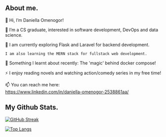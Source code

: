 ## About me.

👋 Hi, I’m Daniella Omenogor!

👀 I’m a CS graduate, interested in software development, DevOps and data science.

🌱 I am currently exploring Flask and Laravel for backend development.

    I am also learning the MERN stack for fullstack web development.

👀 Something I learnt about recently: The 'magic' behind docker compose!

⚡ I enjoy reading novels and watching action/comedy series in my free time!


📫 You can reach me here:  
     <https://www.linkedin.com/in/daniella-omenogor-2538861aa/>
 
## My Github Stats.

[![GitHub Streak](http://github-readme-streak-stats.herokuapp.com?user=Danie-O&theme=highcontrast&border_radius=5.4)](https://git.io/streak-stats)

<!-- ![Anurag's GitHub stats](https://github-readme-stats.vercel.app/api?username=Danie-O&count_private=true) -->

[![Top Langs](https://github-readme-stats.vercel.app/api/top-langs/?username=Danie-O&hide_progress=true&layout=compact&langs_count=8)](https://github.com/anuraghazra/github-readme-stats)

<!-- <a href="http://www.github.com/Danie-O"><img src="https://github-readme-stats.vercel.app/api?username=Danie-O&show_icons=true&hide=&count_private=true&title_color=FA7000&text_color=ffffff&icon_color=FA7000&bg_color=1c1917&hide_border=true&show_icons=true" alt="Danie-O's GitHub stats" /></a> 
<!---
Danie-O/Danie-O is a ✨ special ✨ repository because its `README.md` (this file) appears on your GitHub profile.
You can click the Preview link to take a look at your changes.
--->
